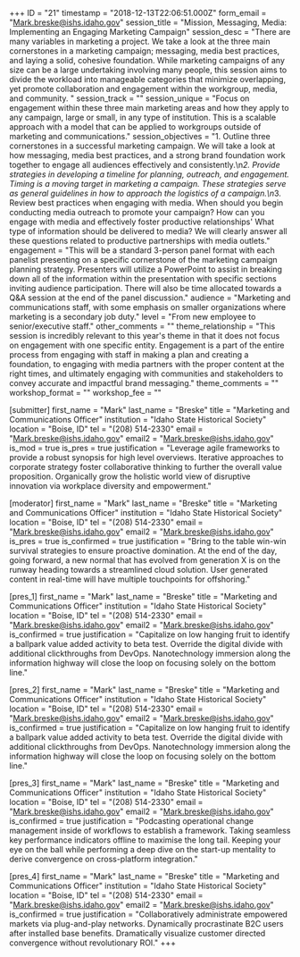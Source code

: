 +++
ID = "21"
timestamp = "2018-12-13T22:06:51.000Z"
form_email = "Mark.breske@ishs.idaho.gov"
session_title = "Mission, Messaging, Media: Implementing an Engaging Marketing Campaign"
session_desc = "There are many variables in marketing a project. We take a look at the three main cornerstones in a marketing campaign; messaging, media best practices, and laying a solid, cohesive foundation. While marketing campaigns of any size can be a large undertaking involving many people, this session aims to divide the workload into manageable categories that minimize overlapping, yet promote collaboration and engagement within the workgroup, media, and community.  "
session_track = ""
session_unique = "Focus on engagement within these three main marketing areas and how they apply to any campaign, large or small, in any type of institution. This is a scalable approach with a model that can be applied to workgroups outside of marketing and communications."
session_objectives = "1. Outline three cornerstones in a successful marketing campaign. We will take a look at how messaging, media best practices, and a strong brand foundation work together to engage all audiences effectively and consistently.\n*2. Provide strategies in developing a timeline for planning, outreach, and engagement. Timing is a moving target in marketing a campaign. These strategies serve as general guidelines in how to approach the logistics of a campaign.\n*3. Review best practices when engaging with media. When should you begin conducting media outreach to promote your campaign? How can you engage with media and effectively foster productive relationships' What type of information should be delivered to media? We will clearly answer all these questions related to productive partnerships with media outlets."
engagement = "This will be a standard 3-person panel format with each panelist presenting on a specific cornerstone of the marketing campaign planning strategy. Presenters will utilize a PowerPoint to assist in breaking down all of the information within the presentation with specific sections inviting audience participation. There will also be time allocated towards a Q&A session at the end of the panel discussion."
audience = "Marketing and communications staff, with some emphasis on smaller organizations where marketing is a secondary job duty."
level = "From new employee to senior/executive staff."
other_comments = ""
theme_relationship = "This session is incredibly relevant to this year's theme in that it does not focus on engagement with one specific entity. Engagement is a part of the entire process from engaging with staff in making a plan and creating a foundation, to engaging with media partners with the proper content at the right times, and ultimately engaging with communities and stakeholders to convey accurate and impactful brand messaging."
theme_comments = ""
workshop_format = ""
workshop_fee = ""

[submitter]
first_name = "Mark"
last_name = "Breske"
title = "Marketing and Communications Officer"
institution = "Idaho State Historical Society"
location = "Boise, ID"
tel = "(208) 514-2330"
email = "Mark.breske@ishs.idaho.gov"
email2 = "Mark.breske@ishs.idaho.gov"
is_mod = true
is_pres = true
justification = "Leverage agile frameworks to provide a robust synopsis for high level overviews. Iterative approaches to corporate strategy foster collaborative thinking to further the overall value proposition. Organically grow the holistic world view of disruptive innovation via workplace diversity and empowerment."

[moderator]
first_name = "Mark"
last_name = "Breske"
title = "Marketing and Communications Officer"
institution = "Idaho State Historical Society"
location = "Boise, ID"
tel = "(208) 514-2330"
email = "Mark.breske@ishs.idaho.gov"
email2 = "Mark.breske@ishs.idaho.gov"
is_pres = true
is_confirmed = true
justification = "Bring to the table win-win survival strategies to ensure proactive domination. At the end of the day, going forward, a new normal that has evolved from generation X is on the runway heading towards a streamlined cloud solution. User generated content in real-time will have multiple touchpoints for offshoring."

[pres_1]
first_name = "Mark"
last_name = "Breske"
title = "Marketing and Communications Officer"
institution = "Idaho State Historical Society"
location = "Boise, ID"
tel = "(208) 514-2330"
email = "Mark.breske@ishs.idaho.gov"
email2 = "Mark.breske@ishs.idaho.gov"
is_confirmed = true
justification = "Capitalize on low hanging fruit to identify a ballpark value added activity to beta test. Override the digital divide with additional clickthroughs from DevOps. Nanotechnology immersion along the information highway will close the loop on focusing solely on the bottom line."

[pres_2]
first_name = "Mark"
last_name = "Breske"
title = "Marketing and Communications Officer"
institution = "Idaho State Historical Society"
location = "Boise, ID"
tel = "(208) 514-2330"
email = "Mark.breske@ishs.idaho.gov"
email2 = "Mark.breske@ishs.idaho.gov"
is_confirmed = true
justification = "Capitalize on low hanging fruit to identify a ballpark value added activity to beta test. Override the digital divide with additional clickthroughs from DevOps. Nanotechnology immersion along the information highway will close the loop on focusing solely on the bottom line."

[pres_3]
first_name = "Mark"
last_name = "Breske"
title = "Marketing and Communications Officer"
institution = "Idaho State Historical Society"
location = "Boise, ID"
tel = "(208) 514-2330"
email = "Mark.breske@ishs.idaho.gov"
email2 = "Mark.breske@ishs.idaho.gov"
is_confirmed = true
justification = "Podcasting operational change management inside of workflows to establish a framework. Taking seamless key performance indicators offline to maximise the long tail. Keeping your eye on the ball while performing a deep dive on the start-up mentality to derive convergence on cross-platform integration."

[pres_4]
first_name = "Mark"
last_name = "Breske"
title = "Marketing and Communications Officer"
institution = "Idaho State Historical Society"
location = "Boise, ID"
tel = "(208) 514-2330"
email = "Mark.breske@ishs.idaho.gov"
email2 = "Mark.breske@ishs.idaho.gov"
is_confirmed = true
justification = "Collaboratively administrate empowered markets via plug-and-play networks. Dynamically procrastinate B2C users after installed base benefits. Dramatically visualize customer directed convergence without revolutionary ROI."
+++
